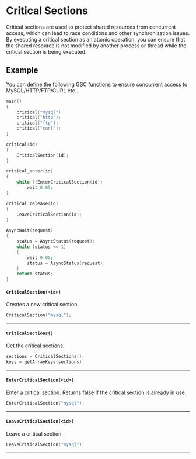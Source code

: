 # Critical Sections

Critical sections are used to protect shared resources from concurrent access, which can lead to race conditions and other synchronization issues. By executing a critical section as an atomic operation, you can ensure that the shared resource is not modified by another process or thread while the critical section is being executed.

## Example

You can define the following GSC functions to ensure concurrent access to MySQL/HTTP/FTP/CURL etc...

```c
main()
{
	critical("mysql");
	critical("http");
	critical("ftp");
	critical("curl");
}

critical(id)
{
	CriticalSection(id);
}

critical_enter(id)
{
	while (!EnterCriticalSection(id))
		wait 0.05;
}

critical_release(id)
{
	LeaveCriticalSection(id);
}

AsyncWait(request)
{
	status = AsyncStatus(request);
	while (status <= 1)
	{
		wait 0.05;
		status = AsyncStatus(request);
	}
	return status;
}
```

#### ``CriticalSection(<id>)``
Creates a new critical section.

```c
CriticalSection("mysql");
```
<hr>

#### ``CriticalSections()``
Get the critical sections.

```c
sections = CriticalSections();
keys = getArrayKeys(sections);
```
<hr>

#### ``EnterCriticalSection(<id>)``
Enter a critical section.
Returns false if the critical section is already in use.

```c
EnterCriticalSection("mysql");
```
<hr>

#### ``LeaveCriticalSection(<id>)``
Leave a critical section.

```c
LeaveCriticalSection("mysql");
```
<hr>
